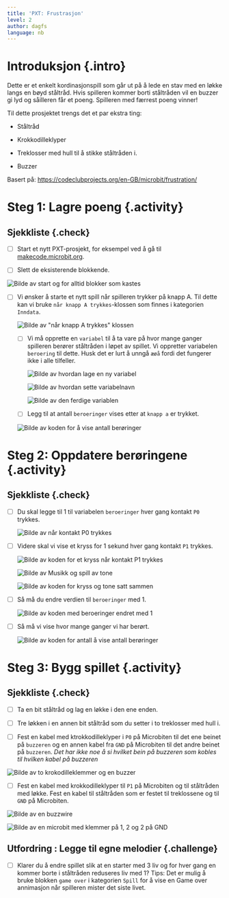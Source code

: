 ```yaml
---
title: 'PXT: Frustrasjon'
level: 2
author: dagfs
language: nb
---
```



# Introduksjon {.intro}

Dette er et enkelt kordinasjonspill som går ut på å lede en stav med en løkke
langs en bøyd ståltråd. Hvis spilleren kommer borti ståltråden vil en buzzer gi
lyd og såilleren får et poeng. Spilleren med færrest poeng vinner!

Til dette prosjektet trengs det et par ekstra ting:

- Ståltråd

- Krokkodilleklyper

- Treklosser med hull til å stikke ståltråden i.

- Buzzer

Basert på: https://codeclubprojects.org/en-GB/microbit/frustration/


# Steg 1: Lagre poeng {.activity}

## Sjekkliste {.check}

- [ ] Start et nytt PXT-prosjekt, for eksempel ved å gå til
  [makecode.microbit.org](https://makecode.microbit.org/?lang=no).

- [ ] Slett de eksisterende blokkende.

 ![Bilde av start og for alltid blokker som kastes](slett_standard_blokker.png)

- [ ] Vi ønsker å starte et nytt spill når spilleren trykker på knapp A. Til
  dette kan vi bruke `når knapp A trykkes`-klossen som finnes i kategorien
  `Inndata`.

  ![Bilde av "når knapp A trykkes" klossen](naar_a_trykkes.png)

  - [ ] Vi må opprette en `variabel` til å ta vare på hvor mange ganger
    spilleren berører ståltråden i løpet av spillet. Vi oppretter variabelen
    `beroering` til dette. Husk det er lurt å unngå `æøå` fordi det fungerer
    ikke i alle tilfeller.

     ![Bilde av hvordan lage en ny variabel](lag_variabel_beroeringer.png)

     ![Bilde av hvordan sette variabelnavn](lag_variabel_beroeringer2.png)

     ![Bilde av den ferdige variablen](variabel_beroeringer.png)

   - [ ] Legg til at antall `beroeringer` vises etter at `knapp a` er trykket.

    ![Bilde av koden for å vise antall berøringer](vis_tall_beroeringer.png)  


# Steg 2: Oppdatere berøringene {.activity}

## Sjekkliste {.check}

- [ ] Du skal legge til 1 til variabelen `beroeringer` hver gang kontakt `P0`
      trykkes.

  ![Bilde av når kontakt P0 trykkes](kontakt_p0_trykkes.png)

- [ ] Videre skal vi vise et kryss for 1 sekund hver gang kontakt `P1` trykkes.

  ![Bilde av koden for et kryss når kontakt P1 trykkes](pin1_bilde.png)

  ![Bilde av Musikk og spill av tone](pin1_musikk.png)

  ![Bilde av koden for kryss og tone satt sammen](pin1_pause.png)

- [ ] Så må du endre verdien til `beroeringer` med 1.

  ![Bilde av koden med beroeringer endret med 1](endre_beroeringer.png)

- [ ] Så må vi vise hvor mange ganger vi har berørt.

  ![Bilde av koden for antall å vise antall berøringer](vis_beroeringer.png)


# Steg 3: Bygg spillet {.activity}

## Sjekkliste {.check}

- [ ] Ta en bit ståltråd og lag en løkke i den ene enden.

- [ ] Tre løkken i en annen bit ståltråd som du setter i to treklosser med hull
      i.

- [ ] Fest en kabel med ktrokkodilleklyper i `P0` på Microbiten til det ene
  beinet på `buzzeren` og en annen kabel fra `GND` på Microbiten til det andre
  beinet på `buzzeren`. *Det har ikke noe å si hvilket bein på buzzeren som
  kobles til hvilken kabel på buzzeren*

![Bilde av to krokodilleklemmer og en buzzer](buzzer.png)

- [ ] Fest en kabel med krokkodilleklyper til `P1` på Microbiten og til
  ståltråden med løkke. Fest en kabel til ståltråden som er festet til
  treklossene og til `GND` på Microbiten.

![Bilde av en buzzwire](buzzwire.png)

![Bilde av en microbit med klemmer på 1, 2 og 2 på GND](microbit.png)

## Utfordring : Legge til egne melodier {.challenge}

- [ ] Klarer du å endre spillet slik at en starter med 3 liv og for hver gang en
  kommer borte i ståltråden reduseres liv med 1? Tips: Det er mulig å bruke
  blokken `game over` i kategorien `Spill` for å vise en Game over annimasjon
  når spilleren mister det siste livet.
